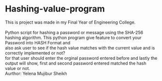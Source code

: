 # Hashing-value-program
This is project was made in my Final Year of Engineering College.
<br> </br>
Python script for hashing a password or message using the SHA-256 hashing algorithm.
This python program give feature to convert your Password into HASH Format and <br>
also ask user to see if the hash value matches with the current value and is correctly implemented or not?
</br>
for that user should enter the orginal password entered before and lastly the output will show, first and second password entered matched the hash value or not.
<br> Aurthor: Yelena Mujibur Sheikh </br>
